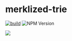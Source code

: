 # merklized-trie

[![build](https://github.com/gitzhou/merklized-trie/actions/workflows/build.yml/badge.svg?branch=master)](https://github.com/gitzhou/merklized-trie/actions/workflows/build.yml)
![NPM Version](https://img.shields.io/npm/v/merklized-trie)

![](https://aaron67-public.oss-cn-beijing.aliyuncs.com/202410122004156.png)
